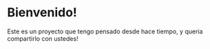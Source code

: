 # Bienvenido!
Este es un proyecto que tengo pensado desde hace tiempo, y queria compartirlo con ustedes!
